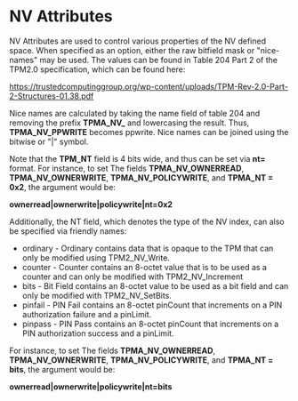# NV Attributes

NV Attributes are used to control various properties of the NV defined space.
When specified as an option, either the raw bitfield mask or "nice-names" may be
used. The values can be found in Table 204 Part 2 of the TPM2.0 specification,
which can be found here:

<https://trustedcomputinggroup.org/wp-content/uploads/TPM-Rev-2.0-Part-2-Structures-01.38.pdf>

Nice names are calculated by taking the name field of table 204 and removing the
prefix **TPMA_NV_** and lowercasing the result. Thus, **TPMA_NV_PPWRITE** becomes
ppwrite. Nice names can be joined using the bitwise or "|" symbol.

Note that the **TPM_NT** field is 4 bits wide, and thus can be set via
**nt=<num>** format. For instance, to set The fields **TPMA_NV_OWNERREAD**,
**TPMA_NV_OWNERWRITE**, **TPMA_NV_POLICYWRITE**, and **TPMA_NT = 0x2**, the argument
would be:

**ownerread|ownerwrite|policywrite|nt=0x2**

Additionally, the NT field, which denotes the type of the NV index, can also be specified
via friendly names:
  * ordinary - Ordinary contains data that is opaque to the TPM that can
      only be modified using TPM2\_NV\_Write.
  * counter - Counter contains an 8-octet value that is to be used as a
      counter and can only be modified with TPM2\_NV\_Increment
  * bits - Bit Field contains an 8-octet value to be used as a bit field
      and can only be modified with TPM2\_NV\_SetBits.
  * pinfail - PIN Fail contains an 8-octet pinCount that increments on a PIN authorization failure and a pinLimit.
  * pinpass - PIN Pass contains an 8-octet pinCount that increments on a PIN authorization success and a pinLimit.

For instance, to set The fields **TPMA_NV_OWNERREAD**,
**TPMA_NV_OWNERWRITE**, **TPMA_NV_POLICYWRITE**, and **TPMA_NT = bits**, the argument
would be:

**ownerread|ownerwrite|policywrite|nt=bits**
